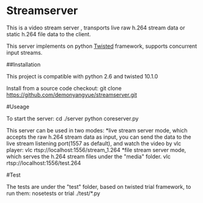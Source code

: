 # Streamserver

This is a video stream server , transports live raw h.264 stream data or static h.264 file data to the client. 

This server implements on python [Twisted](www.twistedmatrix.com) framework, supports concurrent input streams.

##Installation

This project is compatible with python 2.6 and twisted 10.1.0

Install from a source code checkout:
    git clone https://github.com/demonyangyue/streamserver.git
  

#Useage

To start the server:
    cd ./server
    python coreserver.py
  
This server can be used in two modes:
*live stream server mode, which accepts the raw h.264 stream data as input, you can send the data to the live stream listening port(1557 as default),
and watch the video by vlc player:
    vlc rtsp://localhost:1556/stream_1.264
*file stream server mode, which serves the h.264 stream files under the "media" folder. 
    vlc rtsp://localhost:1556/test.264

#Test

The tests are under the "test" folder, based on twisted trial framework, to run them:
    nosetests
or
    trial ./test/*.py

